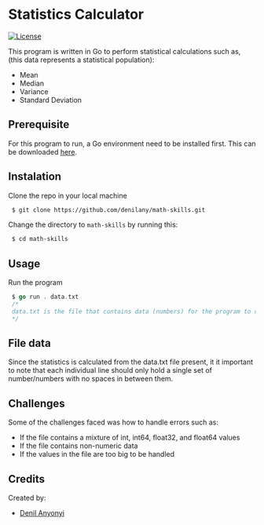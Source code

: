 # Statistics Calculator

[![License](https://img.shields.io/badge/License-MIT-blue.svg)](./LICENSE)

This program is written in Go to perform statistical calculations such as, (this data represents a statistical population):
- Mean
- Median
- Variance
- Standard Deviation

## Prerequisite
For this program to run, a Go environment need to be installed first.
This can be downloaded [here](https://go.dev/dl/).

## Instalation

Clone the repo in your local machine

```bash
 $ git clone https://github.com/denilany/math-skills.git
 ```

Change the directory to `math-skills` by running this:

```bash
 $ cd math-skills
 ```

## Usage

Run the program

```go
 $ go run . data.txt 
 /*
 data.txt is the file that contains data (numbers) for the program to compute the statistics
 */
```

## File data
Since the statistics is calculated from the data.txt file present, it it important to note that each individual line should only hold a single set of number/numbers with no spaces in between them. 

## Challenges
 
Some of the challenges faced was how to handle errors such as:
- If the file contains a mixture of int, int64, float32, and float64 values
- If the file contains non-numeric data
- If the values in the file are too big to be handled

## Credits

Created by:
- [Denil Anyonyi](https://github.com/denilany)

